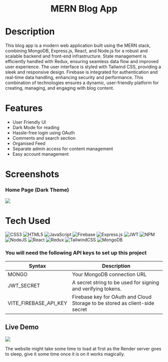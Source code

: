 <div align="center">
      <h1> MERN Blog App</h1>
     </div>

# Description
This blog app is a modern web application built using the MERN stack, combining MongoDB, Express.js, React, and Node.js for a robust and scalable backend and front-end infrastructure. State management is efficiently handled with Redux, ensuring seamless data flow and improved user experience. The user interface is styled with Tailwind CSS, providing a sleek and responsive design. Firebase is integrated for authentication and real-time data handling, enhancing security and performance. This combination of technologies ensures a dynamic, user-friendly platform for creating, managing, and engaging with blog content.

# Features
- User Friendly UI
- Dark Mode for reading
- Hassle-free login using OAuth
- Comments and search section 
- Organised Feed
- Separate admin access for content management
- Easy account management
# Screenshots

### Home Page (Dark Theme)
 <img src="https://blogger.googleusercontent.com/img/b/R29vZ2xl/AVvXsEj3M2aNLs7NUNlAlkxqPGroFEd6gEYlA1Z4MWz9lBGOzesQJxcRGRsX6oPAkhVy4BbyAfMHO8s3NWJuUp4rVPLx8wzEdD5_ZKXC4jshiyWiv5SOYDUZHjBOaUh8kM8ZoVicVa5TyGmOz-KQlmE6sLWPkf6i2PofwwbF701VF_IiAJfQuNnK-CQxcoEWlQ8/s16000/Screenshot%202024-06-16%20202055.png">

# Tech Used

 ![CSS3](https://img.shields.io/badge/css3-%231572B6.svg?style=for-the-badge&logo=css3&logoColor=white) ![HTML5](https://img.shields.io/badge/html5-%23E34F26.svg?style=for-the-badge&logo=html5&logoColor=white) ![JavaScript](https://img.shields.io/badge/javascript-%23323330.svg?style=for-the-badge&logo=javascript&logoColor=%23F7DF1E) ![Firebase](https://img.shields.io/badge/firebase-%23039BE5.svg?style=for-the-badge&logo=firebase) ![Express.js](https://img.shields.io/badge/express.js-%23404d59.svg?style=for-the-badge&logo=express&logoColor=%2361DAFB) ![JWT](https://img.shields.io/badge/JWT-black?style=for-the-badge&logo=JSON%20web%20tokens) ![NPM](https://img.shields.io/badge/NPM-%23000000.svg?style=for-the-badge&logo=npm&logoColor=white) ![NodeJS](https://img.shields.io/badge/node.js-6DA55F?style=for-the-badge&logo=node.js&logoColor=white) ![React](https://img.shields.io/badge/react-%2320232a.svg?style=for-the-badge&logo=react&logoColor=%2361DAFB) ![Redux](https://img.shields.io/badge/redux-%23593d88.svg?style=for-the-badge&logo=redux&logoColor=white) ![TailwindCSS](https://img.shields.io/badge/tailwindcss-%2338B2AC.svg?style=for-the-badge&logo=tailwind-css&logoColor=white) ![MongoDB](https://img.shields.io/badge/MongoDB-%234ea94b.svg?style=for-the-badge&logo=mongodb&logoColor=white)
      
### You will need the following API keys to set up this project 
| Syntax | Description |
| ----------- | ----------- |
| MONGO | Your MongoDB connection URL |
| JWT_SECRET | A secret string to be used for signing and verifying tokens. |
| VITE_FIREBASE_API_KEY | Firebase key for OAuth and Cloud Storage to be stored as client-side secret |


## Live Demo
<a href="https://text-book.onrender.com" target="_blank"><img src="https://www.animatedimages.org/data/media/1096/animated-click-here-sign-and-button-image-0042.gif" /></a>

The website might take some time to load at first as the Render server goes to sleep, give it some time once it is on it works magically.


